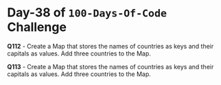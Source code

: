 # Day-38 of `100-Days-Of-Code` Challenge

**Q112** - Create a Map that stores the names of countries as keys and their capitals as values. Add three countries to the Map.

**Q113** - Create a Map that stores the names of countries as keys and their capitals as values. Add three countries to the Map.

 

 

 

 

 





 
 

 


 


 

 
 
 


 